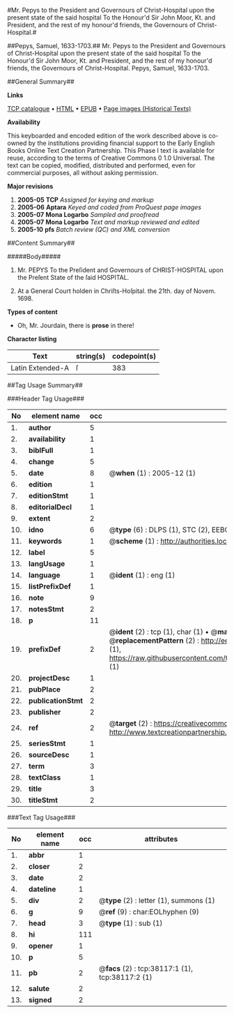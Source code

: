#Mr. Pepys to the President and Governours of Christ-Hospital upon the present state of the said hospital To the Honour'd Sir John Moor, Kt. and President, and the rest of my honour'd friends, the Governours of Christ-Hospital.#

##Pepys, Samuel, 1633-1703.##
Mr. Pepys to the President and Governours of Christ-Hospital upon the present state of the said hospital To the Honour'd Sir John Moor, Kt. and President, and the rest of my honour'd friends, the Governours of Christ-Hospital.
Pepys, Samuel, 1633-1703.

##General Summary##

**Links**

[TCP catalogue](http://www.ota.ox.ac.uk/tcp/)  • 
[HTML](http://tei.it.ox.ac.uk/tcp/Texts-HTML/free/A54/A54296.html)  • 
[EPUB](http://tei.it.ox.ac.uk/tcp/Texts-EPUB/free/A54/A54296.epub) • 
[Page images (Historical Texts)](https://data.historicaltexts.jisc.ac.uk/view?pubId=eebo-99833639e&pageId=eebo-99833639e-38117-1)

**Availability**

This keyboarded and encoded edition of the
	       work described above is co-owned by the institutions
	       providing financial support to the Early English Books
	       Online Text Creation Partnership. This Phase I text is
	       available for reuse, according to the terms of Creative
	       Commons 0 1.0 Universal. The text can be copied,
	       modified, distributed and performed, even for
	       commercial purposes, all without asking permission.

**Major revisions**

1. __2005-05__ __TCP__ *Assigned for keying and markup*
1. __2005-06__ __Aptara__ *Keyed and coded from ProQuest page images*
1. __2005-07__ __Mona Logarbo__ *Sampled and proofread*
1. __2005-07__ __Mona Logarbo__ *Text and markup reviewed and edited*
1. __2005-10__ __pfs__ *Batch review (QC) and XML conversion*

##Content Summary##

#####Body#####

1. Mr. PEPYS
To the Preſident and Governours
of CHRIST-HOSPITAL upon
the Preſent State of the ſaid
HOSPITAL.

1. At a General Court holden in Chriſts-Hoſpital.
the 21th. day of Novem. 1698.

**Types of content**

  * Oh, Mr. Jourdain, there is **prose** in there!

**Character listing**


|Text|string(s)|codepoint(s)|
|---|---|---|
|Latin Extended-A|ſ|383|

##Tag Usage Summary##

###Header Tag Usage###

|No|element name|occ|attributes|
|---|---|---|---|
|1.|__author__|5||
|2.|__availability__|1||
|3.|__biblFull__|1||
|4.|__change__|5||
|5.|__date__|8| @__when__ (1) : 2005-12 (1)|
|6.|__edition__|1||
|7.|__editionStmt__|1||
|8.|__editorialDecl__|1||
|9.|__extent__|2||
|10.|__idno__|6| @__type__ (6) : DLPS (1), STC (2), EEBO-CITATION (1), PROQUEST (1), VID (1)|
|11.|__keywords__|1| @__scheme__ (1) : http://authorities.loc.gov/ (1)|
|12.|__label__|5||
|13.|__langUsage__|1||
|14.|__language__|1| @__ident__ (1) : eng (1)|
|15.|__listPrefixDef__|1||
|16.|__note__|9||
|17.|__notesStmt__|2||
|18.|__p__|11||
|19.|__prefixDef__|2| @__ident__ (2) : tcp (1), char (1)  •  @__matchPattern__ (2) : ([0-9\-]+):([0-9IVX]+) (1), (.+) (1)  •  @__replacementPattern__ (2) : http://eebo.chadwyck.com/downloadtiff?vid=$1&page=$2 (1), https://raw.githubusercontent.com/textcreationpartnership/Texts/master/tcpchars.xml#$1 (1)|
|20.|__projectDesc__|1||
|21.|__pubPlace__|2||
|22.|__publicationStmt__|2||
|23.|__publisher__|2||
|24.|__ref__|2| @__target__ (2) : https://creativecommons.org/publicdomain/zero/1.0/ (1), http://www.textcreationpartnership.org/docs/. (1)|
|25.|__seriesStmt__|1||
|26.|__sourceDesc__|1||
|27.|__term__|3||
|28.|__textClass__|1||
|29.|__title__|3||
|30.|__titleStmt__|2||


###Text Tag Usage###

|No|element name|occ|attributes|
|---|---|---|---|
|1.|__abbr__|1||
|2.|__closer__|2||
|3.|__date__|2||
|4.|__dateline__|1||
|5.|__div__|2| @__type__ (2) : letter (1), summons (1)|
|6.|__g__|9| @__ref__ (9) : char:EOLhyphen (9)|
|7.|__head__|3| @__type__ (1) : sub (1)|
|8.|__hi__|111||
|9.|__opener__|1||
|10.|__p__|5||
|11.|__pb__|2| @__facs__ (2) : tcp:38117:1 (1), tcp:38117:2 (1)|
|12.|__salute__|2||
|13.|__signed__|2||
